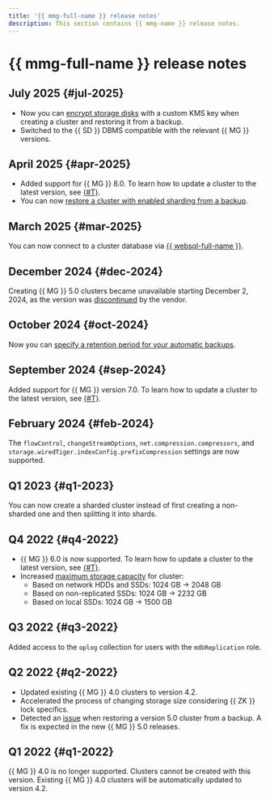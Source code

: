 ```yaml
---
title: '{{ mmg-full-name }} release notes'
description: This section contains {{ mmg-name }} release notes.
---
```


# {{ mmg-full-name }} release notes

## July 2025 {#jul-2025}


* Now you can [encrypt storage disks](concepts/storage.md#disk-encryption) with a custom KMS key when creating a cluster and restoring it from a backup.
* Switched to the {{ SD }} DBMS compatible with the relevant {{ MG }} versions.


## April 2025 {#apr-2025}

* Added support for {{ MG }} 8.0. To learn how to update a cluster to the latest version, see [{#T}](operations/cluster-version-update.md).
* You can now [restore a cluster with enabled sharding from a backup](operations/cluster-backups.md#restore).


## March 2025 {#mar-2025}

You can now connect to a cluster database via [{{ websql-full-name }}](../websql/operations/create-connection.md).


## December 2024 {#dec-2024}

Creating {{ MG }} 5.0 clusters became unavailable starting December 2, 2024, as the version was [discontinued](https://www.mongodb.com/support-policy) by the vendor.

## October 2024 {#oct-2024}

Now you can [specify a retention period for your automatic backups](operations/cluster-backups.md#set-backup-retain).

## September 2024 {#sep-2024}

Added support for {{ MG }} version 7.0. To learn how to update a cluster to the latest version, see [{#T}](operations/cluster-version-update.md).

## February 2024 {#feb-2024}

The `flowControl`, `changeStreamOptions`, `net.compression.compressors`, and `storage.wiredTiger.indexConfig.prefixCompression` settings are now supported.

## Q1 2023 {#q1-2023}

You can now create a sharded cluster instead of first creating a non-sharded one and then splitting it into shards.

## Q4 2022 {#q4-2022}

* {{ MG }} 6.0 is now supported. To learn how to update a cluster to the latest version, see [{#T}](operations/cluster-version-update.md).
* Increased [maximum storage capacity](concepts/limits.md#mmg-limits) for cluster:
    * Based on network HDDs and SSDs: 1024 GB → 2048 GB
    * Based on non-replicated SSDs: 1024 GB → 2232 GB
    * Based on local SSDs: 1024 GB → 1500 GB

## Q3 2022 {#q3-2022}

Added access to the `oplog` collection for users with the `mdbReplication` role.

## Q2 2022 {#q2-2022}

* Updated existing {{ MG }} 4.0 clusters to version 4.2.
* Accelerated the process of changing storage size considering {{ ZK }} lock specifics.
* Detected an [issue](https://jira.mongodb.org/browse/SERVER-63201) when restoring a version 5.0 cluster from a backup. A fix is expected in the new {{ MG }} 5.0 releases.

## Q1 2022 {#q1-2022}

{{ MG }} 4.0 is no longer supported. Clusters cannot be created with this version. Existing {{ MG }} 4.0 clusters will be automatically updated to version 4.2.
